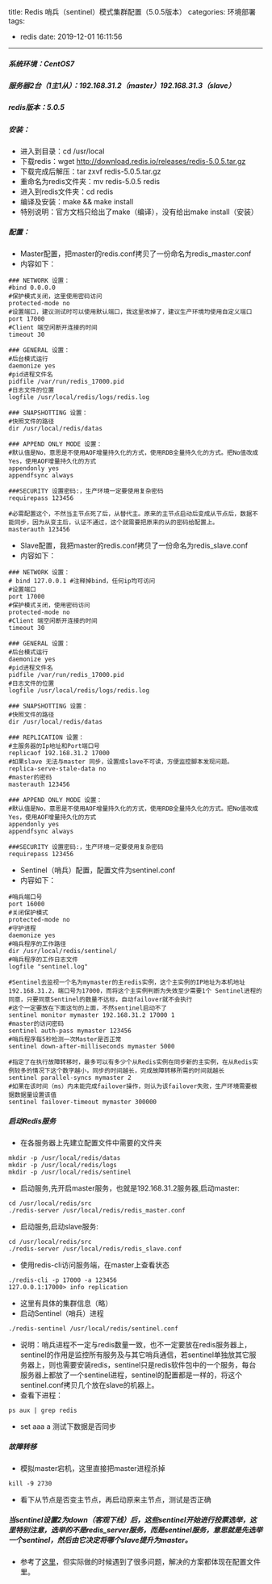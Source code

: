 title: Redis 哨兵（sentinel）模式集群配置（5.0.5版本）
categories: 环境部署
tags:
  - redis
date: 2019-12-01 16:11:56
---

##### 系统环境：CentOS7
##### 服务器2台（1主1从）：192.168.31.2（master）192.168.31.3（slave）
##### redis版本：5.0.5
##### 安装：

* 进入到目录：cd /usr/local
* 下载redis：wget http://download.redis.io/releases/redis-5.0.5.tar.gz
* 下载完成后解压：tar zxvf redis-5.0.5.tar.gz
* 重命名为redis文件夹：mv redis-5.0.5 redis
* 进入到redis文件夹：cd redis
* 编译及安装：make && make install
* 特别说明：官方文档只给出了make（编译），没有给出make install（安装）

<!-- more -->

##### 配置：
* Master配置，把master的redis.conf拷贝了一份命名为redis_master.conf
* 内容如下：
```
### NETWORK 设置：
#bind 0.0.0.0
#保护模式关闭，这里使用密码访问
protected-mode no
#设置端口，建议测试时可以使用默认端口，我这里改掉了，建议生产环境均使用自定义端口
port 17000
#Client 端空闲断开连接的时间
timeout 30

### GENERAL 设置：
#后台模式运行
daemonize yes
#pid进程文件名
pidfile /var/run/redis_17000.pid
#日志文件的位置
logfile /usr/local/redis/logs/redis.log

### SNAPSHOTTING 设置：
#快照文件的路径
dir /usr/local/redis/datas

### APPEND ONLY MODE 设置：
#默认值是No，意思是不使用AOF增量持久化的方式，使用RDB全量持久化的方式。把No值改成Yes，使用AOF增量持久化的方式
appendonly yes
appendfsync always

###SECURITY 设置密码:，生产环境一定要使用复杂密码
requirepass 123456

#必需配置这个，不然当主节点死了后，从替代主。原来的主节点启动后变成从节点后，数据不能同步，因为从变主后，认证不通过，这个就需要把原来的从的密码给配置上。
masterauth 123456
```
* Slave配置，我把master的redis.conf拷贝了一份命名为redis_slave.conf
* 内容如下：
```
### NETWORK 设置：
# bind 127.0.0.1 #注释掉bind，任何ip均可访问
#设置端口
port 17000
#保护模式关闭，使用密码访问
protected-mode no
#Client 端空闲断开连接的时间
timeout 30

### GENERAL 设置：
#后台模式运行
daemonize yes
#pid进程文件名
pidfile /var/run/redis_17000.pid
#日志文件的位置
logfile /usr/local/redis/logs/redis.log

### SNAPSHOTTING 设置：
#快照文件的路径
dir /usr/local/redis/datas

### REPLICATION 设置：
#主服务器的Ip地址和Port端口号
replicaof 192.168.31.2 17000
#如果slave 无法与master 同步，设置成slave不可读，方便监控脚本发现问题。
replica-serve-stale-data no
#master的密码
masterauth 123456

### APPEND ONLY MODE 设置：
#默认值是No，意思是不使用AOF增量持久化的方式，使用RDB全量持久化的方式。把No值改成Yes，使用AOF增量持久化的方式
appendonly yes
appendfsync always

###SECURITY 设置密码:，生产环境一定要使用复杂密码
requirepass 123456
```
* Sentinel（哨兵）配置，配置文件为sentinel.conf
* 内容如下：
```
#哨兵端口号
port 16000
#关闭保护模式
protected-mode no
#守护进程
daemonize yes
#哨兵程序的工作路径
dir /usr/local/redis/sentinel/
#哨兵程序的工作日志文件
logfile "sentinel.log"

#Sentinel去监视一个名为mymaster的主redis实例，这个主实例的IP地址为本机地址192.168.31.2，端口号为17000，而将这个主实例判断为失效至少需要1个 Sentinel进程的同意，只要同意Sentinel的数量不达标，自动failover就不会执行
#这个一定要放在下面这句的上面，不然sentinel启动不了
sentinel monitor mymaster 192.168.31.2 17000 1
#master的访问密码
sentinel auth-pass mymaster 123456
#哨兵程序每5秒检测一次Master是否正常
sentinel down-after-milliseconds mymaster 5000

#指定了在执行故障转移时，最多可以有多少个从Redis实例在同步新的主实例，在从Redis实例较多的情况下这个数字越小，同步的时间越长，完成故障转移所需的时间就越长
sentinel parallel-syncs mymaster 2
#如果在该时间（ms）内未能完成failover操作，则认为该failover失败，生产环境需要根据数据量设置该值
sentinel failover-timeout mymaster 300000
```
##### 启动Redis服务
* 在各服务器上先建立配置文件中需要的文件夹
 
```
mkdir -p /usr/local/redis/datas
mkdir -p /usr/local/redis/logs
mkdir -p /usr/local/redis/sentinel
```
 
* 启动服务,先开启master服务，也就是192.168.31.2服务器,启动master:
 
```
cd /usr/local/redis/src
./redis-server /usr/local/redis/redis_master.conf
```
* 启动服务,启动slave服务:
 
```
cd /usr/local/redis/src
./redis-server /usr/local/redis/redis_slave.conf
```
* 使用redis-cli访问服务端，在master上查看状态
```
./redis-cli -p 17000 -a 123456
127.0.0.1:17000> info replication
```
* 这里有具体的集群信息（略）
* 启动Sentinel（哨兵）进程   
```
./redis-sentinel /usr/local/redis/sentinel.conf
```
* 说明：哨兵进程不一定与redis数量一致，也不一定要放在redis服务器上，sentinel的作用是监控所有服务及与其它哨兵通信，若sentinel单独放其它服务器上，则也需要安装redis，sentinel只是redis软件包中的一个服务，每台服务器上都放了一个sentinel进程，sentinel的配置都是一样的，将这个sentinel.conf拷贝几个放在slave的机器上。
* 查看下进程：
```
ps aux | grep redis
```
* set aaa a 测试下数据是否同步
##### 故障转移
* 模拟master宕机，这里直接把master进程杀掉 
```
kill -9 2730
```
* 看下从节点是否变主节点，再启动原来主节点，测试是否正确
##### 当sentinel设置2为down（客观下线）后，这些sentinel开始进行投票选举，这里特别注意，选举的不是redis_server服务，而是sentinel服务，意思就是先选举一个sentinel，然后由它决定将哪个slave提升为master。

* 参考了[这里](https://www.cnblogs.com/chensuqian/p/10538365.html)，但实际做的时候遇到了很多问题，解决的方案都体现在配置文件里。